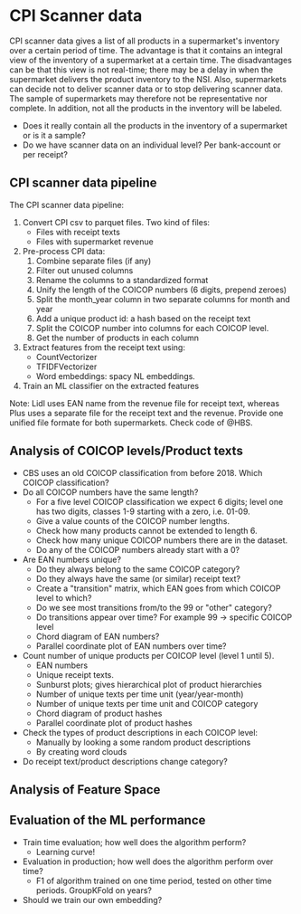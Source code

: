 # CPI Scanner data

CPI scanner data gives a list of all products in a supermarket's inventory over a certain
period of time. The advantage is that it contains an integral view of the inventory of a
supermarket at a certain time. The disadvantages can be that this view is not real-time;
there may be a delay in when the supermarket delivers the product inventory to the NSI.
Also, supermarkets can decide not to deliver scanner data or to stop delivering scanner
data. The sample of supermarkets may therefore not be representative nor complete. In addition, not all the products in the inventory will be labeled.

- Does it really contain all the products in the inventory of a supermarket or is it a sample?
- Do we have scanner data on an individual level? Per bank-account or per receipt?

## CPI scanner data pipeline

The CPI scanner data pipeline:

1. Convert CPI csv to parquet files. Two kind of files:
   - Files with receipt texts
   - Files with supermarket revenue
2. Pre-process CPI data:
   1. Combine separate files (if any)
   2. Filter out unused columns
   3. Rename the columns to a standardized format
   4. Unify the length of the COICOP numbers (6 digits, prepend zeroes)
   5. Split the month_year column in two separate columns for month and year
   6. Add a unique product id: a hash based on the receipt text
   7. Split the COICOP number into columns for each COICOP level.
   8. Get the number of products in each column
3. Extract features from the receipt text using:
   - CountVectorizer
   - TFIDFVectorizer
   - Word embeddings: spacy NL embeddings.
4. Train an ML classifier on the extracted features

Note: Lidl uses EAN name from the revenue file for receipt text, whereas Plus uses a
separate file for the receipt text and the revenue. Provide one unified file formate
for both supermarkets. Check code of @HBS.

## Analysis of COICOP levels/Product texts

- CBS uses an old COICOP classification from before 2018. Which COICOP classification?
- Do all COICOP numbers have the same length?
  - For a five level COICOP classification we expect 6 digits; level one has two digits, classes 1-9 starting with a zero, i.e. 01-09.
  - Give a value counts of the COICOP number lengths.
  - Check how many products cannot be extended to length 6.
  - Check how many unique COICOP numbers there are in the dataset.
  - Do any of the COICOP numbers already start with a 0?
- Are EAN numbers unique?
  - Do they always belong to the same COICOP category?
  - Do they always have the same (or similar) receipt text?
  - Create a "transition" matrix, which EAN goes from which COICOP level to which?
  - Do we see most transitions from/to the 99 or "other" category?
  - Do transitions appear over time? For example 99 -> specific COICOP level
  - Chord diagram of EAN numbers?
  - Parallel coordinate plot of EAN numbers over time?
- Count number of unique products per COICOP level (level 1 until 5).
  - EAN numbers
  - Unique receipt texts.
  - Sunburst plots; gives hierarchical plot of product hierarchies
  - Number of unique texts per time unit (year/year-month)
  - Number of unique texts per time unit and COICOP category
  - Chord diagram of product hashes
  - Parallel coordinate plot of product hashes
- Check the types of product descriptions in each COICOP level:
  - Manually by looking a some random product descriptions
  - By creating word clouds
- Do receipt text/product descriptions change category?

## Analysis of Feature Space

## Evaluation of the ML performance

- Train time evaluation; how well does the algorithm perform?
  - Learning curve!
- Evaluation in production; how well does the algorithm perform over time?
  - F1 of algorithm trained on one time period, tested on other time periods. GroupKFold on years?
- Should we train our own embedding?
